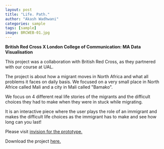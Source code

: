 ```yaml
---
layout: post
title: "Life. Path."
author: "Akash Wadhwani"
categories: sample
tags: [sample]
image: BRCWEB-01.jpg
---
```




**British Red Cross X London College of Communication: MA Data Visualisation**

This project was a collaboration with British Red Cross, as they partnered with our course at UAL. 

The project is about how a migrant moves in North Africa and what all problems it faces on daily basis. We focused on a very small place in North Africe called Mali and a city in Mali called "Bamako".

We focus on 4 different real life stories of the migrants and the difficult choices they had to make when they were in stuck while migrating. 

It is an interactive piece where the user plays the role of an immigrant and makes the difficult life choices as the immigrant has to make and see how long can you last!

Please visit [invision for the prototype.](https://invis.io/HBSM71MKVJR)

Download the project [here.](https://github.com/akashwadhwani/akashwadhwani.github.io/blob/master/assets/img/jpg2pdf.pdf)
